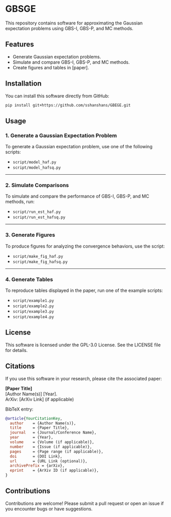 # GBSGE

This repository contains software for approximating the Gaussian expectation problems using GBS-I, GBS-P, and MC methods. 

## Features

- Generate Gaussian expectation problems.
- Simulate and compare GBS-I, GBS-P, and MC methods.
- Create figures and tables in [paper].

## Installation

You can install this software directly from GitHub:

```bash
pip install git+https://github.com/sshanshans/GBEGE.git
```

## Usage

### 1. Generate a Gaussian Expectation Problem
To generate a Gaussian expectation problem, use one of the following scripts:
- `script/model_haf.py`
- `script/model_hafsq.py`

---

### 2. Simulate Comparisons
To simulate and compare the performance of GBS-I, GBS-P, and MC methods, run:
- `script/run_est_haf.py`
- `script/run_est_hafsq.py`

---

### 3. Generate Figures
To produce figures for analyzing the convergence behaviors, use the script:
- `script/make_fig_haf.py`
- `script/make_fig_hafsq.py`

---

### 4. Generate Tables
To reproduce tables displayed in the paper, run one of the example scripts:
- `script/example1.py`
- `script/example2.py`
- `script/example3.py`
- `script/example4.py`


## License
This software is licensed under the GPL-3.0 License. See the LICENSE file for details.

## Citations
If you use this software in your research, please cite the associated paper:

**[Paper Title]**  
[Author Name(s)]  [Year].  
ArXiv: [ArXiv Link] (if applicable)

BibTeX entry:
```bibtex
@article{YourCitationKey,
  author    = {Author Name(s)},
  title     = {Paper Title},
  journal   = {Journal/Conference Name},
  year      = {Year},
  volume    = {Volume (if applicable)},
  number    = {Issue (if applicable)},
  pages     = {Page range (if applicable)},
  doi       = {DOI Link},
  url       = {URL Link (optional)},
  archivePrefix = {arXiv},
  eprint    = {ArXiv ID (if applicable)},
}
```

## Contributions
Contributions are welcome! Please submit a pull request or open an issue if you encounter bugs or have suggestions.
